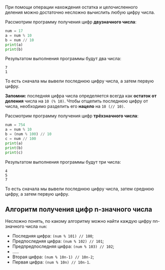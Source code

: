 При помощи операции нахождения остатка и целочисленного деления можно достаточно несложно вычислить любую цифру числа.

Рассмотрим программу получения цифр **двузначного числа**:

```python
num = 17
a = num % 10
b = num // 10
print(a)
print(b)
```

Результатом выполнения программы будут два числа:

```no-highlight
7
1
```

То есть сначала мы вывели последнюю цифру числа, а затем первую цифру.

**Запомни:** последняя цифра числа определяется всегда как **остаток от деления** числа на `10 (% 10)`. Чтобы отщепить последнюю цифру от числа, необходимо разделить его **нацело** на `10 (// 10)`.

Рассмотрим программу получения цифр **трёхзначного числа**:

```python
num = 754
a = num % 10
b = (num % 100) // 10
c = num // 100
print(a)
print(b)
print(c)
```

Результатом выполнения программы будут три числа:

```no-highlight
4
5
7
```

То есть сначала мы вывели последнюю цифру числа, затем среднюю цифру, а затем первую цифру.

## Алгоритм получения цифр n-значного числа

Несложно понять, по какому алгоритму можно найти каждую цифру nn-значного числа `num`:

- Последняя цифра: `(num % 101) // 100`;
- Предпоследняя цифра: `(num % 102) // 101`;
- Предпредпоследняя цифра: `(num % 103) // 102`;
- .....
- Вторая цифра: `(num % 10n-1) // 10n-2`;
- Первая цифра: `(num % 10n) // 10n-1`.